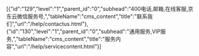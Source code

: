 [{"id":"129","level":"1","parent_id":"0","subhead":"400电话,邮箱,在线客服,京东云微信服务号,","tableName":"cms_content","title":"联系我们","url":"/help/contactus.html"},{"id":"130","level":"1","parent_id":"0","subhead":"通用服务,VIP服务,","tableName":"cms_content","title":"服务内容","url":"/help/servicecontent.html"}]